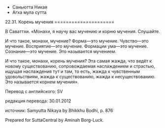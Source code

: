 









* Саньютта Никая
* Агха мула сутта


22\.31\. Корень мучения
\=\=\=\=\=\=\=\=\=\=\=\=\=\=\=\=\=\=\=\=\=



В Саваттхи\. «Монахи, я научу вас мучению и корню мучения\. Слушайте\.


И что такое, монахи, мучение? Форма—это мучение\. Чувство—это мучение\. Восприятие—это мучение\. Формации ума—это мучение\. Сознание—это мучение\. Это называется мучением\.


И что такое, монахи, корень мучения? Эта самая жажда, что ведёт к новому существованию, сопровождаемая наслаждением и страстью, ищущая наслаждения тут и там, то есть, жажда к чувственным удовольствиям, жажда к существованию, жажда к несуществованию\. Это называется корнем мучения»\.



Перевод с английского: SV


редакция перевода: 30\.01\.2012


источник: Samyutta Nikaya by Bhikkhu Bodhi, p\. 876


Prepared for SuttaCentral by Aminah Borg\-Luck\.






